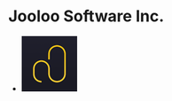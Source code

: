 # Jooloo Software Inc.


 * <img src="https://github.com/Jooloo-Inc/.github/blob/main/images/logo.png" width="100px;" /><br>
